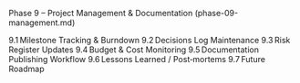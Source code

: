 Phase 9 – Project Management & Documentation (phase-09-management.md)

9.1 Milestone Tracking & Burndown
9.2 Decisions Log Maintenance
9.3 Risk Register Updates
9.4 Budget & Cost Monitoring
9.5 Documentation Publishing Workflow
9.6 Lessons Learned / Post‑mortems
9.7 Future Roadmap
